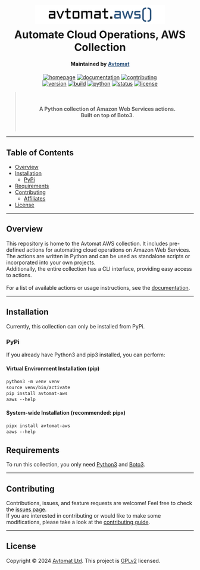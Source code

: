 <div align="center">
  <center>
    <a href="https://github.com/avtomat-hub/avtomat-aws">
      <img width="350" alt="Avtomat logo" src="logo.svg" />
    </a>
  </center>
</div>
<div align="center" style="margin-top: -30px">
  <center><h1 align="center">Automate Cloud Operations, AWS Collection<i></i></h1></center>
  <center><h4>Maintained by <a style="color: #2d547d;" href="https://avtomat.io" target="_blank">Avtomat</a></h4><i></i></center>
</div>

<div align="center">

[![homepage](https://img.shields.io/website?url=https%3A%2F%2Favtomat.io&style=flat-square)](https://avtomat.io)
[![documentation](https://img.shields.io/badge/documentation-yes-brightgreen.svg?style=flat-square)](https://docs.avtomat.io/aws/get_started)
[![contributing](https://img.shields.io/badge/contributing-guide-blue?style=flat-square)](/docs/CONTRIBUTING.md)
<br/>
[![version](https://img.shields.io/pypi/v/avtomat-aws?style=flat-square&label=version&color=blue)](https://github.com/avtomat-hub/avtomat-aws)
[![build](https://img.shields.io/github/actions/workflow/status/avtomat-hub/avtomat-aws/publish-to-pypi.yml?style=flat-square)](https://github.com/avtomat-hub/avtomat-aws/actions/workflows/publish-to-pypi.yml)
[![python](https://img.shields.io/pypi/pyversions/avtomat-aws?style=flat-square)](https://pypi.org/p/avtomat-aws)
[![status](https://img.shields.io/pypi/status/avtomat-aws?style=flat-square)](https://pypi.org/p/avtomat-aws)
[![license](https://img.shields.io/github/license/avtomat-hub/avtomat-aws?style=flat-square)](https://github.com/avtomat-hub/avtomat-aws/blob/main/LICENSE)

</div>

> </br><h4 align="center">**A Python collection of Amazon Web Services actions. </br> 
> Built on top of Boto3.**</h4></br>

---

## Table of Contents

- [Overview](#overview)
- [Installation](#installation)
  - [PyPi](#pypi)
- [Requirements](#requirements)
- [Contributing](#contributing)
  - [Affiliates](#affiliates)
- [License](#license)

---

## Overview

This repository is home to the Avtomat AWS collection. It includes pre-defined actions for automating cloud operations on Amazon Web Services. </br> 
The actions are written in Python and can be used as standalone scripts or incorporated into your own projects. </br> 
Additionally, the entire collection has a CLI interface, providing easy access to actions. </br> </br>
For a list of available actions or usage instructions, see the [documentation](https://docs.avtomat.io/aws/get_started).

---

## Installation

Currently, this collection can only be installed from PyPi.

### PyPi

If you already have Python3 and pip3 installed, you can perform:

#### Virtual Environment Installation (pip)

```shell 
python3 -m venv venv
source venv/bin/activate
pip install avtomat-aws
aaws --help
```

#### System-wide Installation (recommended: pipx)

```shell
pipx install avtomat-aws
aaws --help
```

## Requirements

To run this collection, you only need [Python3](https://www.python.org/) and [Boto3](https://boto3.amazonaws.com/v1/documentation/api/latest/index.html).

---

## Contributing

Contributions, issues, and feature requests are welcome! Feel free to check the [issues page](https://github.com/avtomat-hub/avtomat-aws/issues). <br>If you are interested in contributing or would like to make some modifications, please take a look at the [contributing guide](/docs/CONTRIBUTING.md).

---

## License

Copyright © 2024 [Avtomat Ltd](https://avtomat.io). This project is [GPLv2](https://github.com/avtomat-hub/avtomat-aws/blob/main/LICENSE) licensed.